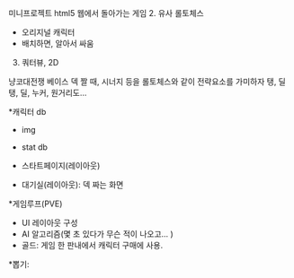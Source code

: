미니프로젝트
html5 웹에서 돌아가는 게임
2. 유사 롤토체스
- 오리지널 캐릭터
- 배치하면, 알아서 싸움
3. 쿼터뷰, 2D

냥코대전쟁 베이스
덱 짤 때, 시너지 등을 롤토체스와 같이 전략요소를 가미하자
탱, 딜탱, 딜, 누커, 원거리도... 

*캐릭터 db
- img
- stat db

- 스타트페이지(레이아웃)
- 대기실(레이아웃): 덱 짜는 화면

*게임루프(PVE)
- UI 레이아웃 구성
- AI 알고리즘(몇 초 있다가 무슨 적이 나오고... )
- 골드: 게임 한 판내에서 캐릭터 구매에 사용. 

*뽑기: 
